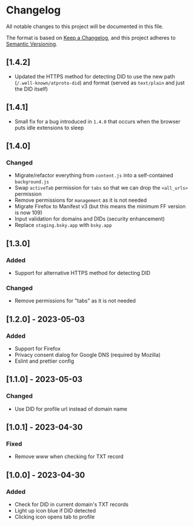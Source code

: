 <!-- markdownlint-disable MD024 -->

# Changelog

All notable changes to this project will be documented in this file.

The format is based on [Keep a Changelog](https://keepachangelog.com/en/1.0.0/),
and this project adheres to [Semantic Versioning](https://semver.org/spec/v2.0.0.html).

## [1.4.2]

- Updated the HTTPS method for detecting DID to use the new path (`/.well-known/atproto-did`) and format (served as `text/plain` and just the DID itself)

## [1.4.1]

- Small fix for a bug introduced in `1.4.0` that occurs when the browser puts idle extensions to sleep

## [1.4.0]

### Changed

- Migrate/refactor everything from `content.js` into a self-contained `background.js`
- Swap `activeTab` permission for `tabs` so that we can drop the `<all_urls>` permission
- Remove permissions for `management` as it is not needed
- Migrate Firefox to Manifest v3 (but this means the minimum FF version is now 109)
- Input validation for domains and DIDs (security enhancement)
- Replace `staging.bsky.app` with `bsky.app`

## [1.3.0]

### Added

- Support for alternative HTTPS method for detecting DID

### Changed

- Remove permissions for "tabs" as it is not needed

## [1.2.0] - 2023-05-03

### Added

- Support for Firefox
- Privacy consent dialog for Google DNS (required by Mozilla)
- Eslint and prettier config

## [1.1.0] - 2023-05-03

### Changed

- Use DID for profile url instead of domain name

## [1.0.1] - 2023-04-30

### Fixed

- Remove www when checking for TXT record

## [1.0.0] - 2023-04-30

### Added

- Check for DID in current domain's TXT records
- Light up icon blue if DID detected
- Clicking icon opens tab to profile
